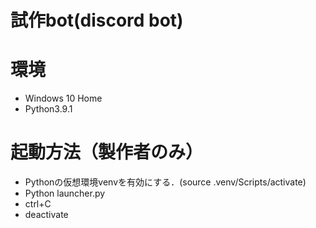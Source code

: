 # 試作bot(discord bot)

# 環境

* Windows 10 Home
* Python3.9.1

# 起動方法（製作者のみ）

* Pythonの仮想環境venvを有効にする．(source .venv/Scripts/activate)
* Python launcher.py
* ctrl+C
* deactivate
